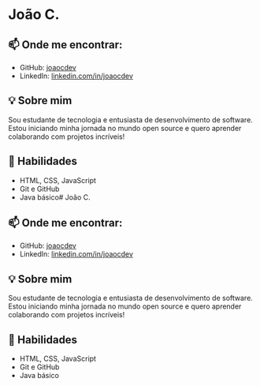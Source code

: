 # João C.

## 📫 Onde me encontrar:
- GitHub: [joaocdev](https://github.com/joaocopola)
- LinkedIn: [linkedin.com/in/joaocdev](https://linkedin.com/in/joaocdev)

## 💡 Sobre mim
Sou estudante de tecnologia e entusiasta de desenvolvimento de software. 
Estou iniciando minha jornada no mundo open source e quero aprender 
colaborando com projetos incríveis!

## 🚀 Habilidades
- HTML, CSS, JavaScript
- Git e GitHub
- Java básico# João C.

## 📫 Onde me encontrar:
- GitHub: [joaocdev](https://github.com/joaocopola)
- LinkedIn: [linkedin.com/in/joaocdev](https://linkedin.com/in/joaocdev)

## 💡 Sobre mim
Sou estudante de tecnologia e entusiasta de desenvolvimento de software. 
Estou iniciando minha jornada no mundo open source e quero aprender 
colaborando com projetos incríveis!

## 🚀 Habilidades
- HTML, CSS, JavaScript
- Git e GitHub
- Java básico
